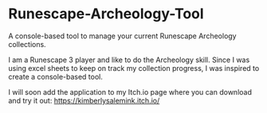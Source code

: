 # Runescape-Archeology-Tool
A console-based tool to manage your current Runescape Archeology collections. 

I am a Runescape 3 player and like to do the Archeology skill.
Since I was using excel sheets to keep on track my collection progress, I was inspired to create a console-based tool.

I will soon add the application to my Itch.io page where you can download and try it out: https://kimberlysalemink.itch.io/
